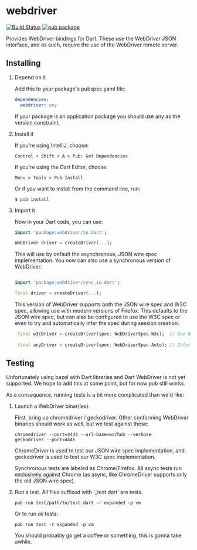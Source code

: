# webdriver

[![Build Status](https://travis-ci.org/google/webdriver.dart.svg?branch=master)](https://travis-ci.org/google/webdriver.dart)
[![pub package](https://img.shields.io/pub/v/webdriver.svg)](https://pub.dartlang.org/packages/webdriver)

Provides WebDriver bindings for Dart. These use the WebDriver JSON interface,
and as such, require the use of the WebDriver remote server.

## Installing

1.  Depend on it

    Add this to your package's pubspec.yaml file:

    ```YAML
    dependencies:
      webdriver: any
    ```

    If your package is an application package you should use any as the version
    constraint.

2.  Install it

    If you're using IntelliJ, choose:

    ```
    Control + Shift + A > Pub: Get Dependencies
    ```

    If you're using the Dart Editor, choose:

    ```
    Menu > Tools > Pub Install
    ```

    Or if you want to install from the command line, run:

    ```
    $ pub install
    ```

3.  Import it

    Now in your Dart code, you can use:

    ```Dart
    import 'package:webdriver/io.dart';

    WebDriver driver = createDriver(...);
    ```
    
    This will use by default the asynchronous, JSON wire spec implementation.
    You now can also use a synchronous version of WebDriver:
    
    ```Dart
    
    import 'package:webdriver/sync_io.dart';

    final driver = createDriver(...);
    ```
    
    This version of WebDriver supports both the JSON wire spec and W3C spec,
    allowing use with modern versions of Firefox. This defaults to the JSON
    wire spec, but can also be configured to use the W3C spec or even to try
    and automatically infer the spec during session creation:
    
    ```Dart
     final w3cDriver = createDriver(spec: WebDriverSpec.W3c);  // Use W3C spec.
 
     final anyDriver = createDriver(spec: WebDriverSpec.Auto); // Infer spec.
     ```

## Testing

Unfortunately using bazel with Dart libraries and Dart WebDriver is not yet
supported. We hope to add this at some point, but for now pub still works. 

As a consequence, running tests is a bit more complicated than we'd like:

1) Launch a WebDriver binar(ies).
 
   First, bring up chromedriver / geckodriver. Other conforming WebDriver
   binaries should work as well, but we test against these:
   
   ```
   chromedriver --port=4444 --url-base=wd/hub --verbose
   geckodriver --port=4445
   ```
   
   ChromeDriver is used to test our JSON wire spec implementation, and
   geckodriver is used to test our W3C spec implementation.
   
   Synchronous tests are labeled as Chrome/Firefox. All async tests run
   exclusively against Chrome (as async, like ChromeDriver supports only the
   old JSON wire spec).

2) Run a test. All files suffixed with '_test.dart' are tests.

   ```
   pub run test/path/to/test.dart -r expanded -p vm
   ```
   
   Or to run *all* tests:
   
   ```
   pub run test -r expanded -p vm
   ```
   
   You should probably go get a coffee or something, this is gonna take awhile.
  

